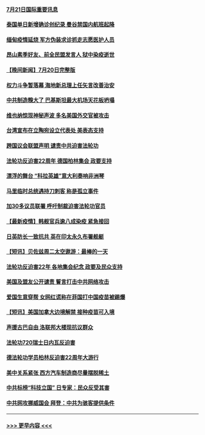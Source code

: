 #### [7月21日国际重要讯息](../pages/prog202/a103170661.md?t=07211901) 
#### [泰国单日新增确诊创纪录 曼谷禁国内航班起降](../pages/prog202/a103170619.md?t=07211901) 
#### [缅甸疫情延烧 军方伪装求诊抓走志愿医护人员](../pages/prog202/a103170511.md?t=07211901) 
#### [昂山素季好友、前全民盟发言人 狱中染疫逝世](../pages/prog202/a103170500.md?t=07211901) 
#### [【晚间新闻】7月20日完整版](../pages/prog202/a103170440.md?t=07211901) 
#### [权力斗争暂落幕 海地新总理上任矢言改善治安](../pages/prog202/a103170452.md?t=07211901) 
#### [中共制造糗大了 巴基斯坦最大机场天花板坍塌](../pages/prog202/a103169719.md?t=07211901) 
#### [维也纳惊现神秘声波 多名美国外交官被攻击](../pages/prog202/a103169362.md?t=07211901) 
#### [台湾宣布在立陶宛设立代表处  美表态支持](../pages/prog202/a103170265.md?t=07211901) 
#### [跨国议会联盟声明 谴责中共迫害法轮功](../pages/prog202/a103170199.md?t=07211901) 
#### [法轮功反迫害22周年  德国柏林集会  政要支持](../pages/prog202/a103170171.md?t=07211901) 
#### [漂浮的舞台 “科拉英雄”意大利奏响非洲琴](../pages/prog202/a103170173.md?t=07211901) 
#### [马里临时总统遇持刀刺客 称是孤立事件](../pages/prog202/a103170160.md?t=07211901) 
#### [加30多议员联署 呼吁制裁迫害法轮功官员](../pages/prog202/a103170145.md?t=07211901) 
#### [【最新疫情】韩舰官兵逾八成染疫 紧急接回](../pages/prog202/a103169963.md?t=07211901) 
#### [日英防长一致抗共 英在印太永久布署舰艇](../pages/prog202/a103169976.md?t=07211901) 
#### [【短讯】贝佐兹周二太空遨游：最棒的一天](../pages/prog202/a103169961.md?t=07211901) 
#### [法轮功反迫害22年 各地集会纪念 政要及民众支持](../pages/prog202/a103169974.md?t=07211901) 
#### [美国及盟友公开谴责 誓言打击中共网络攻击](../pages/prog202/a103169980.md?t=07211901) 
#### [爱国生意穿帮 女网红谎称在菲国打中国疫苗被踢爆](../pages/prog202/a103169927.md?t=07211901) 
#### [【短讯】美国加拿大边境解禁 接种疫苗可入境](../pages/prog202/a103169922.md?t=07211901) 
#### [声援古巴自由 洛联邦大楼现抗议群众](../pages/prog202/a103169901.md?t=07211901) 
#### [法轮功720瑞士日内瓦反迫害](../pages/prog202/a103169888.md?t=07211901) 
#### [德法轮功学员柏林反迫害22周年大游行](../pages/prog202/a103169882.md?t=07211901) 
#### [美中关系紧张 西方汽车制造商尽量摆脱稀土](../pages/prog202/a103169739.md?t=07211901) 
#### [中共标榜“科技立国” 日专家：民众反受其害](../pages/prog202/a103169674.md?t=07211901) 
#### [中共网攻挪威国会 拜登：中共为骇客提供条件](../pages/prog202/a103169670.md?t=07211901) 

----
#### [ >>> 更早内容 <<< ](../indexes/prog202-earlier.md)
